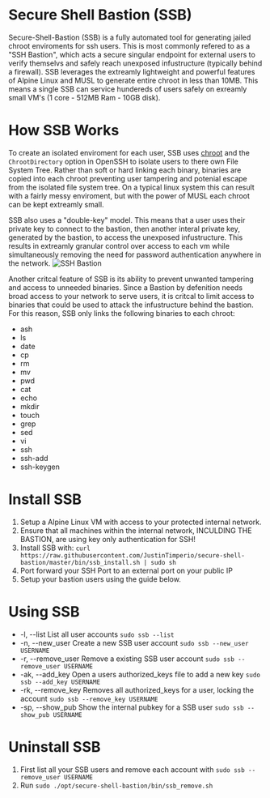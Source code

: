 # Secure Shell Bastion (SSB)
Secure-Shell-Bastion (SSB) is a fully automated tool for generating jailed chroot enviroments for ssh users. This is most commonly refered to as a "SSH Bastion", which acts a secure singular endpoint for external users to verify themselvs and safely reach unexposed infustructure (typically behind a firewall). SSB leverages the extreamly lightweight and powerful features of Alpine Linux and MUSL to generate entire chroot in less than 10MB. This means a single SSB can service hundereds of users safely on exreamly small VM's (1 core - 512MB Ram - 10GB disk). 

# How SSB Works
To create an isolated enviroment for each user, SSB uses [chroot](https://www.debian.org/doc/manuals/securing-debian-manual/chroot-ssh-env.en.html) and the `ChrootDirectory` option in OpenSSH to isolate users to there own File System Tree. Rather than soft or hard linking each binary, binaries are copied into each chroot preventing user tampering and potenial escape from the isolated file system tree. On a typical linux system this can result with a fairly messy enviroment, but with the power of MUSL each chroot can be kept extreamly small. 

SSB also uses a "double-key" model. This means that a user uses their private key to connect to the bastion, then another interal private key, generated by the bastion, to access the unexposed infustructure. This results in extreamly granular control over access to each vm while simultaneously removing the need for password authentication anywhere in the network.
![SSH Bastion](https://docs.google.com/drawings/d/e/2PACX-1vTrPM9zFsFK-hfR39zoVAi4ttWG25wgNthdPylpAP9Df-fBNZ7Ru3ss10WFillwqA92BMW6PZe24ACK/pub?w=960&h=720)

Another critcal feature of SSB is its ability to prevent unwanted tampering and access to unneeded binaries. Since a Bastion by defenition needs broad access to your network to serve users, it is critcal to limit access to binaries that could be used to attack the infustructure behind the bastion. For this reason, SSB only links the following binaries to each chroot:
- ash
- ls 
- date
- cp 
- rm 
- mv
- pwd
- cat 
- echo 
- mkdir 
- touch
- grep
- sed
- vi
- ssh
- ssh-add
- ssh-keygen

# Install SSB
1. Setup a Alpine Linux VM with access to your protected internal network.
2. Ensure that all machines within the internal network, INCULDING THE BASTION, are using key only authentication for SSH!
3. Install SSB with: `curl https://raw.githubusercontent.com/JustinTimperio/secure-shell-bastion/master/bin/ssb_install.sh | sudo sh` 
4. Port forward your SSH Port to an external port on your public IP
5. Setup your bastion users using the guide below.


# Using SSB
-  -l,  --list          List all user accounts
  `sudo ssb --list`
-  -n,  --new_user      Create a new SSB user account
  `sudo ssb --new_user USERNAME`
-  -r,  --remove_user   Remove a existing SSB user account
  `sudo ssb --remove_user USERNAME`
-  -ak, --add_key       Open a users authorized_keys file to add a new key
  `sudo ssb --add_key USERNAME`
-  -rk, --remove_key    Removes all authorized_keys for a user, locking the account
  `sudo ssb --remove_key USERNAME`
-  -sp, --show_pub      Show the internal pubkey for a SSB user
  `sudo ssb --show_pub USERNAME`


# Uninstall SSB
1. First list all your SSB users and remove each account with `sudo ssb --remove_user USERNAME`
2. Run `sudo ./opt/secure-shell-bastion/bin/ssb_remove.sh`
